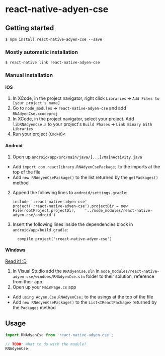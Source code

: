 
# react-native-adyen-cse

## Getting started

`$ npm install react-native-adyen-cse --save`

### Mostly automatic installation

`$ react-native link react-native-adyen-cse`

### Manual installation


#### iOS

1. In XCode, in the project navigator, right click `Libraries` ➜ `Add Files to [your project's name]`
2. Go to `node_modules` ➜ `react-native-adyen-cse` and add `RNAdyenCse.xcodeproj`
3. In XCode, in the project navigator, select your project. Add `libRNAdyenCse.a` to your project's `Build Phases` ➜ `Link Binary With Libraries`
4. Run your project (`Cmd+R`)<

#### Android

1. Open up `android/app/src/main/java/[...]/MainActivity.java`
  - Add `import com.reactlibrary.RNAdyenCsePackage;` to the imports at the top of the file
  - Add `new RNAdyenCsePackage()` to the list returned by the `getPackages()` method
2. Append the following lines to `android/settings.gradle`:
  	```
  	include ':react-native-adyen-cse'
  	project(':react-native-adyen-cse').projectDir = new File(rootProject.projectDir, 	'../node_modules/react-native-adyen-cse/android')
  	```
3. Insert the following lines inside the dependencies block in `android/app/build.gradle`:
  	```
      compile project(':react-native-adyen-cse')
  	```

#### Windows
[Read it! :D](https://github.com/ReactWindows/react-native)

1. In Visual Studio add the `RNAdyenCse.sln` in `node_modules/react-native-adyen-cse/windows/RNAdyenCse.sln` folder to their solution, reference from their app.
2. Open up your `MainPage.cs` app
  - Add `using Adyen.Cse.RNAdyenCse;` to the usings at the top of the file
  - Add `new RNAdyenCsePackage()` to the `List<IReactPackage>` returned by the `Packages` method


## Usage
```javascript
import RNAdyenCse from 'react-native-adyen-cse';

// TODO: What to do with the module?
RNAdyenCse;
```
  